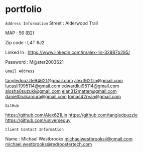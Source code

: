 # portfolio

`Address Information`
Street : Alderwood Trail

MAP : 56 (B2)

Zip code : L4T 6J2

Linked In : https://www.linkedin.com/in/alex-lin-32987b295/

Password : M@ster2003621

`Gmail Address`

tangledpuzzle94621@gmail.com
alex3621lin@gmail.com
lucasli1995114@gmail.com
edwardlui95114@gmail.com
alosha0suzuki@gmail.com
elan312matter@gmail.com
daniel0nakamura@gmail.com
tomas42ryan@gmail.com

`GitHub`

https://github.com/Alex621Lin
https://github.com/tangledpuzzle
https://github.com/universeguy

`Client Contact Information`

Name : Michael Westbrooks
michaelwestbrooksii@gmail.com
michael.westbrooks@redroostertech.com
